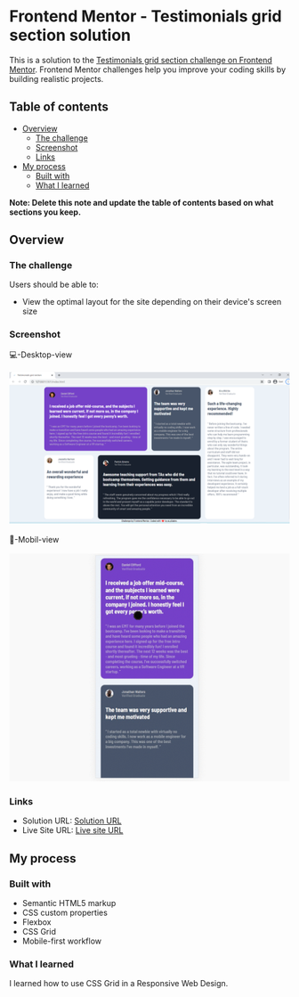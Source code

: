 # Frontend Mentor - Testimonials grid section solution

This is a solution to the [Testimonials grid section challenge on Frontend Mentor](https://www.frontendmentor.io/challenges/testimonials-grid-section-Nnw6J7Un7). Frontend Mentor challenges help you improve your coding skills by building realistic projects. 

## Table of contents

- [Overview](#overview)
  - [The challenge](#the-challenge)
  - [Screenshot](#screenshot)
  - [Links](#links)
- [My process](#my-process)
  - [Built with](#built-with)
  - [What I learned](#what-i-learned)
 


**Note: Delete this note and update the table of contents based on what sections you keep.**

## Overview

### The challenge

Users should be able to:

- View the optimal layout for the site depending on their device's screen size

### Screenshot

💻-Desktop-view
<br>
<br>
![Desktop-view](./screenshot.png)
<br>
<br>
📱-Mobil-view
<br>
<br>
![Mobil-view](./gif.gif)



### Links

- Solution URL: [Solution URL](https://github.com/aLpSabre/Frontend-Mentor-Projects/tree/main/testimonials-grid-section-main)
- Live Site URL: [Live site URL](testimonials-grid-section-main/)

## My process

### Built with

- Semantic HTML5 markup
- CSS custom properties
- Flexbox
- CSS Grid
- Mobile-first workflow


### What I learned

I learned how to use CSS Grid in a Responsive Web Design.

